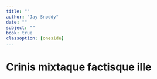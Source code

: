 ```yaml
---
title: ""
author: "Jay Snoddy"
date: ""
subject: ""
book: true
classoption: [oneside]
...
```


# Crinis mixtaque factisque ille
